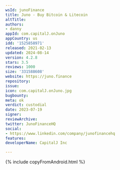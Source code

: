 ```yaml
---
wsId: junoFinance
title: Juno - Buy Bitcoin & Litecoin
altTitle: 
authors:
- danny
appId: com.capitalJ.onJuno
appCountry: us
idd: '1525858971'
released: 2021-02-13
updated: 2024-08-14
version: 4.2.8
stars: 3.5
reviews: 1000
size: '331588608'
website: https://juno.finance
repository: 
issue: 
icon: com.capitalJ.onJuno.jpg
bugbounty: 
meta: ok
verdict: custodial
date: 2023-07-19
signer: 
reviewArchive: 
twitter: JunoFinanceHQ
social:
- https://www.linkedin.com/company/junofinancehq
features: 
developerName: CapitalJ Inc

---
```


{% include copyFromAndroid.html %}
